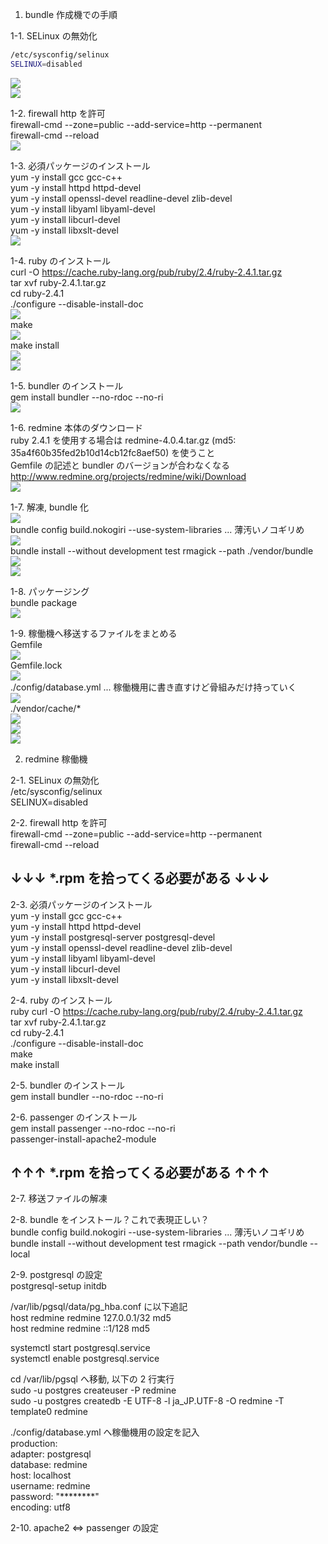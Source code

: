 1. bundle 作成機での手順  
  
1-1. SELinux の無効化  
```bash  
/etc/sysconfig/selinux  
SELINUX=disabled  
```  
![](https://github.com/YuhichYOC/Memo/tree/master/img/redmine_offline/bundle/01.png)  
![](https://github.com/YuhichYOC/Memo/tree/master/img/redmine_offline/bundle/02.png)  
  
1-2. firewall http を許可  
firewall-cmd --zone=public --add-service=http --permanent  
firewall-cmd --reload  
![](https://github.com/YuhichYOC/Memo/tree/master/img/redmine_offline/bundle/03.png)  
  
1-3. 必須パッケージのインストール  
yum -y install gcc gcc-c++  
yum -y install httpd httpd-devel  
yum -y install openssl-devel readline-devel zlib-devel  
yum -y install libyaml libyaml-devel  
yum -y install libcurl-devel  
yum -y install libxslt-devel  
![](https://github.com/YuhichYOC/Memo/tree/master/img/redmine_offline/bundle/04.png)  
  
1-4. ruby のインストール  
curl -O https://cache.ruby-lang.org/pub/ruby/2.4/ruby-2.4.1.tar.gz  
tar xvf ruby-2.4.1.tar.gz  
cd ruby-2.4.1  
./configure --disable-install-doc  
![](https://github.com/YuhichYOC/Memo/tree/master/img/redmine_offline/bundle/05.png)  
make  
![](https://github.com/YuhichYOC/Memo/tree/master/img/redmine_offline/bundle/06.png)  
make install  
![](https://github.com/YuhichYOC/Memo/tree/master/img/redmine_offline/bundle/07.png)  
![](https://github.com/YuhichYOC/Memo/tree/master/img/redmine_offline/bundle/08.png)  
  
1-5. bundler のインストール  
gem install bundler --no-rdoc --no-ri  
![](https://github.com/YuhichYOC/Memo/tree/master/img/redmine_offline/bundle/09.png)  
  
1-6. redmine 本体のダウンロード  
ruby 2.4.1 を使用する場合は redmine-4.0.4.tar.gz (md5: 35a4f60b35fed2b10d14cb12fc8aef50) を使うこと  
Gemfile の記述と bundler のバージョンが合わなくなる  
http://www.redmine.org/projects/redmine/wiki/Download  
![](https://github.com/YuhichYOC/Memo/tree/master/img/redmine_offline/bundle/10.png)  
  
1-7. 解凍, bundle 化  
![](https://github.com/YuhichYOC/Memo/tree/master/img/redmine_offline/bundle/11.png)  
bundle config build.nokogiri --use-system-libraries   ... 薄汚いノコギリめ  
![](https://github.com/YuhichYOC/Memo/tree/master/img/redmine_offline/bundle/12.png)  
bundle install --without development test rmagick --path ./vendor/bundle  
![](https://github.com/YuhichYOC/Memo/tree/master/img/redmine_offline/bundle/13.png)  
![](https://github.com/YuhichYOC/Memo/tree/master/img/redmine_offline/bundle/14.png)  

1-8. パッケージング  
bundle package  
![](https://github.com/YuhichYOC/Memo/tree/master/img/redmine_offline/bundle/15.png)  

1-9. 稼働機へ移送するファイルをまとめる  
Gemfile  
![](https://github.com/YuhichYOC/Memo/tree/master/img/redmine_offline/bundle/16.png)  
Gemfile.lock  
![](https://github.com/YuhichYOC/Memo/tree/master/img/redmine_offline/bundle/17.png)  
./config/database.yml   ... 稼働機用に書き直すけど骨組みだけ持っていく  
![](https://github.com/YuhichYOC/Memo/tree/master/img/redmine_offline/bundle/18.png)  
./vendor/cache/*  
![](https://github.com/YuhichYOC/Memo/tree/master/img/redmine_offline/bundle/19.png)  
![](https://github.com/YuhichYOC/Memo/tree/master/img/redmine_offline/bundle/20.png)  
![](https://github.com/YuhichYOC/Memo/tree/master/img/redmine_offline/bundle/21.png)  

2. redmine 稼働機  
  
2-1. SELinux の無効化  
/etc/sysconfig/selinux  
SELINUX=disabled  
  
2-2. firewall http を許可  
firewall-cmd --zone=public --add-service=http --permanent  
firewall-cmd --reload  
  
## ↓↓↓ *.rpm を拾ってくる必要がある ↓↓↓ ##  
  
2-3. 必須パッケージのインストール  
yum -y install gcc gcc-c++  
yum -y install httpd httpd-devel  
yum -y install postgresql-server postgresql-devel  
yum -y install openssl-devel readline-devel zlib-devel  
yum -y install libyaml libyaml-devel  
yum -y install libcurl-devel  
yum -y install libxslt-devel  
  
2-4. ruby のインストール  
ruby curl -O https://cache.ruby-lang.org/pub/ruby/2.4/ruby-2.4.1.tar.gz  
tar xvf ruby-2.4.1.tar.gz  
cd ruby-2.4.1  
./configure --disable-install-doc  
make  
make install  
  
2-5. bundler のインストール  
gem install bundler --no-rdoc --no-ri  
  
2-6. passenger のインストール  
gem install passenger --no-rdoc --no-ri  
passenger-install-apache2-module  
  
## ↑↑↑ *.rpm を拾ってくる必要がある ↑↑↑ ##  
  
2-7. 移送ファイルの解凍  
  
2-8. bundle をインストール？これで表現正しい？  
bundle config build.nokogiri --use-system-libraries   ... 薄汚いノコギリめ  
bundle install --without development test rmagick --path vendor/bundle --local  
  
2-9. postgresql の設定  
postgresql-setup initdb  
  
/var/lib/pgsql/data/pg_hba.conf に以下追記  
host    redmine         redmine         127.0.0.1/32            md5  
host    redmine         redmine         ::1/128                 md5  
  
systemctl start postgresql.service  
systemctl enable postgresql.service  
  
cd /var/lib/pgsql へ移動, 以下の 2 行実行  
sudo -u postgres createuser -P redmine  
sudo -u postgres createdb -E UTF-8 -l ja_JP.UTF-8 -O redmine -T template0 redmine  
  
./config/database.yml へ稼働機用の設定を記入  
production:  
  adapter: postgresql  
  database: redmine  
  host: localhost  
  username: redmine  
  password: "********"  
  encoding: utf8  
  
2-10. apache2 ⇔ passenger の設定  
  
